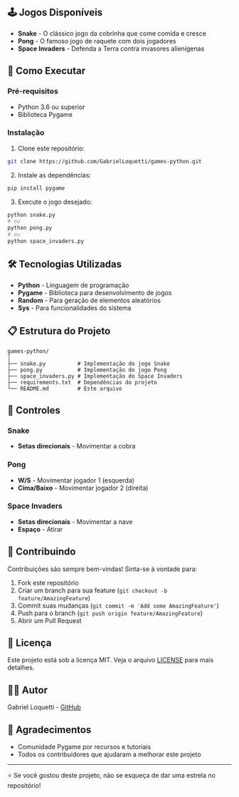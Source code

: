 ## 🕹️ Jogos Disponíveis

- **Snake** - O clássico jogo da cobrinha que come comida e cresce
- **Pong** - O famoso jogo de raquete com dois jogadores
- **Space Invaders** - Defenda a Terra contra invasores alienígenas

## 🚀 Como Executar

### Pré-requisitos
- Python 3.6 ou superior
- Biblioteca Pygame

### Instalação
1. Clone este repositório:
```bash
git clone https://github.com/GabrielLoquetti/games-python.git
```

2. Instale as dependências:
```bash
pip install pygame
```

3. Execute o jogo desejado:
```bash
python snake.py
# ou
python pong.py
# ou
python space_invaders.py
```

## 🛠️ Tecnologias Utilizadas

- **Python** - Linguagem de programação
- **Pygame** - Biblioteca para desenvolvimento de jogos
- **Random** - Para geração de elementos aleatórios
- **Sys** - Para funcionalidades do sistema

## 📋 Estrutura do Projeto

```
games-python/
│
├── snake.py          # Implementação do jogo Snake
├── pong.py           # Implementação do jogo Pong
├── space_invaders.py # Implementação do Space Invaders
├── requirements.txt  # Dependências do projeto
└── README.md         # Este arquivo
```

## 🎯 Controles

### Snake
- **Setas direcionais** - Movimentar a cobra

### Pong
- **W/S** - Movimentar jogador 1 (esquerda)
- **Cima/Baixo** - Movimentar jogador 2 (direita)

### Space Invaders
- **Setas direcionais** - Movimentar a nave
- **Espaço** - Atirar

## 🤝 Contribuindo

Contribuições são sempre bem-vindas! Sinta-se à vontade para:

1. Fork este repositório
2. Criar um branch para sua feature (`git checkout -b feature/AmazingFeature`)
3. Commit suas mudanças (`git commit -m 'Add some AmazingFeature'`)
4. Push para o branch (`git push origin feature/AmazingFeature`)
5. Abrir um Pull Request

## 📜 Licença

Este projeto está sob a licença MIT. Veja o arquivo [LICENSE](LICENSE) para mais detalhes.

## 👨‍💻 Autor

Gabriel Loquetti - [GitHub](https://github.com/GabrielLoquetti)

## 🙏 Agradecimentos

- Comunidade Pygame por recursos e tutoriais
- Todos os contribuidores que ajudaram a melhorar este projeto

---

⭐️ Se você gostou deste projeto, não se esqueça de dar uma estrela no repositório!
